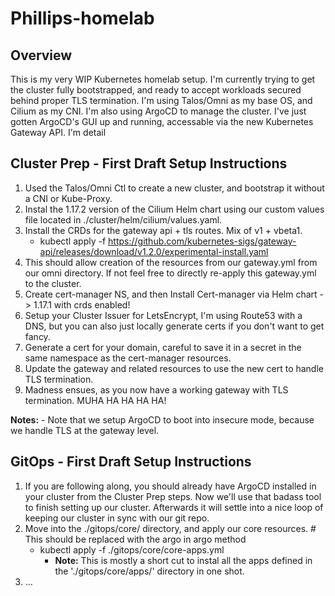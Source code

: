 # Phillips-homelab

## Overview

This is my very WIP Kubernetes homelab setup. I'm currently trying to get the cluster fully bootstrapped, and ready to accept workloads secured behind proper TLS termination. I'm using Talos/Omni as my base OS, and Cilium as my CNI. I'm also using ArgoCD to manage the cluster. I've just gotten ArgoCD's GUI up and running, accessable via the new Kubernetes Gateway API. I'm detail


## Cluster Prep - First Draft Setup Instructions

1. Used the Talos/Omni Ctl to create a new cluster, and bootstrap it without a CNI or Kube-Proxy.
2. Instal the 1.17.2 version of the Cilium Helm chart using our custom values file located in ./cluster/helm/cilium/values.yaml.
3. Install the CRDs for the gateway api + tls routes. Mix of v1 + vbeta1.
    - kubectl apply -f https://github.com/kubernetes-sigs/gateway-api/releases/download/v1.2.0/experimental-install.yaml 
4. This should allow creation of the resources from our gateway.yml from our omni directory. If not feel free to directly re-apply this gateway.yml to the cluster.
5. Create cert-manager NS, and then Install Cert-manager via Helm chart -> 1.17.1 with crds enabled!
6. Setup your Cluster Issuer for LetsEncrypt, I'm using Route53 with a DNS, but you can also just locally generate certs if you don't want to get fancy.
7. Generate a cert for your domain, careful to save it in a secret in the same namespace as the cert-manager resources.
7. Update the gateway and related resources to use the new cert to handle TLS termination.
8. Madness ensues, as you now have a working gateway with TLS termination. MUHA HA HA HA HA!

**Notes:** 
    - Note that we setup ArgoCD to boot into insecure mode, because we handle TLS at the gateway level.

## GitOps - First Draft Setup Instructions

1. If you are following along, you should already have ArgoCD installed in your cluster from the Cluster Prep steps. Now we'll use that badass tool to finish setting up our cluster. Afterwards it will settle into a nice loop of keeping our cluster in sync with our git repo.
2. Move into the ./gitops/core/ directory, and apply our core resources. # This should be replaced with the argo in argo method
    - kubectl apply -f ./gitops/core/core-apps.yml
        - **Note:** This is mostly a short cut to instal all the apps defined in the './gitops/core/apps/' directory in one shot.
3. ...
